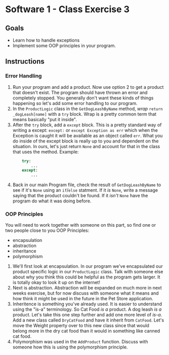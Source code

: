 # Software 1 - Class Exercise 3
## Goals
- Learn how to handle exceptions
- Implement some OOP principles in your program.

## Instructions
### Error Handling
1. Run your program and add a product.  Now use option 2 to get a product that doesn't exist.  The program should have thrown an error and completely stopped.  You generally don't want these kinds of things happening so let's add some error handling to our program.
1. In the `ProductLogic` class in the `GetDogLeashByName` method, _wrap_ `return _dogLeash[name]` with a `try` block. Wrap is a pretty common term that means basically "put it inside".
1. After the `try` block, add a `except` block. This is a pretty standard way of writing a except: `except:` or `except Exception as err` which when the Exception is caught it will be available as an object called `err`.  What you do inside of the except block is really up to you and dependent on the situation.  In ours, let's just return `None` and account for that in the class that uses the method.
Example:
    ```py
        try:
            ...
        except:
            ...
    ```
1. Back in our main Program file, check the result of `GetDogLeashByName` to see if it's `None` using an `if`/`else` statment. If it _is_ `None`, write a message saying that the product couldn't be found.  If it _isn't_ `None` have the program do what it was doing before.

### OOP Principles
You will need to work together with someone on this part, so find one or two people close to you
OOP Principles:
- encapsulation
- abstraction
- inheritance
- polymorphism

1. We'll first look at encapsulation.  In our program we've encapsulated our product specific logic in our `ProductLogic` class. Talk with someone else about why you think this could be helpful as the program gets larger.  It is totally okay to look it up on the internet!
1. Next is abstraction.  Abstraction will be expanded on much more in next weeks exercise, but for now discuss with someone what it means and how think it might be used in the future in the Pet Store application.
1. Inheritence is something you've already used.  It is easier to understand using the "is-a" terminology.  So Cat Food _is a_ product.  A dog leash _is a_ product.  Let's take this one step further and add one more level of _is-a_.  Add a new class called `DryCatFood` and have it inherit from `CatFood`.  Let's move the Weight property over to this new class since that would belong more in the dry cat food than it would in something like canned cat food.
1. Polymorphism was used in the `AddProduct` function.  Discuss with someone how this is using the polymorphism principle.